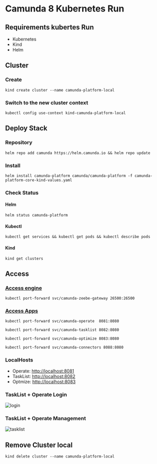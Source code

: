 # Camunda 8 Kubernetes Run

## Requirements kubertes Run

- Kubernetes
- Kind
- Helm

## Cluster

### Create

```shell
kind create cluster --name camunda-platform-local
```

### Switch to the new cluster context

```shell
kubectl config use-context kind-camunda-platform-local
```

## Deploy Stack

### Repository

```shell
helm repo add camunda https://helm.camunda.io && helm repo update
```

### Install

```shell
helm install camunda-platform camunda/camunda-platform -f camunda-platform-core-kind-values.yaml
```

### Check Status

#### Helm

```shell
helm status camunda-platform
```

#### Kubectl

```shell
kubectl get services && kubectl get pods && kubectl describe pods
```

#### Kind

```shell
kind get clusters
```

## Access

### [Access engine](https://docs.camunda.io/docs/self-managed/setup/guides/accessing-components-without-ingress/#accessing-workflow-engine)

```shell
kubectl port-forward svc/camunda-zeebe-gateway 26500:26500
```

### [Access Apps](https://docs.camunda.io/docs/self-managed/setup/guides/accessing-components-without-ingress/#accessing-web-applications)

```shell
kubectl port-forward svc/camunda-operate  8081:8080

kubectl port-forward svc/camunda-tasklist 8082:8080

kubectl port-forward svc/camunda-optimize 8083:8080

kubectl port-forward svc/camunda-connectors 8088:8080
```

### LocalHosts

- Operate: <http://localhost:8081>
- TaskList: <http://localhost:8082>
- Optmize: <http://localhost:8083>

### TaskList + Operate Login

![login](https://docs.camunda.io/assets/images/operate-tasklist-login-2c770180f7663ba57f6726b6b4922078.png)

### TaskList + Operate Management

![tasklist](https://docs.camunda.io/assets/images/operate-tasklist-dashboard-bf31fba2cff2065ef604c906ecc8f57c.png)

## Remove Cluster local

```shell
kind delete cluster --name camunda-platform-local
```
